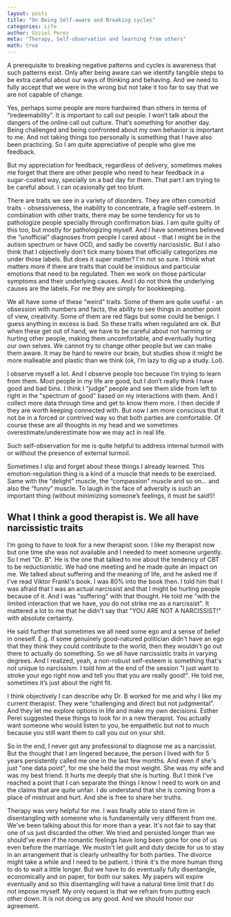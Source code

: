 ```yaml
---
layout: posts
title: "On Being Self-aware and Breaking cycles"
categories: Life
author: Uzziel Perez
meta: "Therapy, Self-observation and learning from others"
math: true
---
```


A prerequisite to breaking negative patterns and cycles is awareness that such patterns exist. Only after being aware can we identify tangible steps to be extra careful about our ways of thinking and behaving. And we need to fully accept that we were in the wrong but not take it too far to say that we are not capable of change.

Yes, perhaps some people are more hardwired than others in terms of “iredeemability”. It is important to call out people. I won’t talk about the dangers of the online call out culture. That’s something for another day. Being challenged and being confronted about my own behavior is important to me. And not taking things too personally is something that I have also been practicing. So I am quite appreciative of people who give me feedback.

But my appreciation for feedback, regardless of delivery, sometimes makes me forget that there are other people who need to hear feedback in a sugar-coated way, specially on a bad day for them. That part I am trying to be careful about. I can ocasionally get too blunt.

There are traits we see in a variety of disorders. They are often comorbid traits - obsessiveness, the inability to concentrate, a fragile self-esteem. In combination with other traits, there may be some tendency for us to pathologize people specially through confirmation bias. I am quite guilty of this too, but mostly for pathologizing myself. And I have sometimes believed the “unofficial” diagnoses from people I cared about - that I might be in the autism spectrum or have OCD, and sadly be covertly narcissistic. But I also think that I objectively don’t tick many boxes that officially categorizes me under those labels. But does it super matter? I'm not so sure. I think what matters more if there are traits that could be insidious and particular emotions that need to be regulated. Then we work on those particular symptoms and their underlying causes. And I do not think the underlying causes are the labels. For me they are simply for bookkeeping.

We all have some of these “weird” traits. Some of them are quite useful - an obsession with numbers and facts, the ability to see things in another point of view, creativity. Some of them are red flags but some could be benign. I guess anything in excess is bad. So these traits when regulated are ok. But when these get out of hand, we have to be careful about not harming or hurting other people, making them uncomfortable, and eventually hurting our own selves. We cannot try to change other people but we can make them aware. It may be hard to rewire our brain, but studies show it might be more malleable and plastic than we think (ok, I’m lazy to dig up a study. Lol).

I observe myself a lot. And I observe people too because I’m trying to learn from them. Most people in my life are good, but I don’t really think I have good and bad bins. I think I “judge” people and see them slide from left to right in the "spectrum of good" based on my interactions with them. And I collect more data through time and get to know them more. I then decide if they are worth keeping connected with. But now I am more conscious that it not be in a forced or contrived way so that both parties are comfortable. Of course these are all thoughts in my head and we sometimes overestimate/underestimate how we may act in real life.

Such self-observation for me is quite helpful to address internal turmoil with or without the presence of external turmoil.

Sometimes I slip and forget about these things I already learned. This emotion-regulation thing is a kind of a muscle that needs to be exercised. Same with the “delight” muscle, the “compassion” muscle and so on... and also the “funny” muscle. To laugh in the face of adversity is such an important thing (without minimizing someone’s feelings, it must be said!)!

## What I think a good therapist is. We all have narcissistic traits

I’m going to have to look for a new therapist soon. I like my therapist now but one time she was not available and I needed to meet someone urgently. So I met "Dr. B". He is the one that talked to me about the tendency of CBT to be reductionistic. We had one meeting and he made quite an impact on me. We talked about suffering and the meaning of life, and he asked me if I've read Viktor Frankl's book. I was 80% into the book then. I told him that I was afraid that I was an actual narcissist and that I might be hurting people because of it. And I was "suffering" with that thought. He told me "with the limited interaction that we have, you do not strike me as a narcissist". It mattered a lot to me that he didn't say that "YOU ARE NOT A NARCISSIST!" with absolute certainty.

He said further that sometimes we all need some ego and a sense of belief in oneself. E.g. if some genuinely good-natured politician didn't have an ego that they think they could contribute to the world, then they wouldn't go out there to actually do something. So we all have narcissistic traits in varying degrees. And I realized, yeah, a non-robust self-esteem is something that's not unique to narcissism. I told him at the end of the session "I just want to stroke your ego right now and tell you that you are really good!". He told me, sometimes it’s just about the right fit.

I think objectively I can describe why Dr. B worked for me and why I like my current therapist. They were “challenging and direct but not judgmental”. And they let me explore options in life and make my own decisions. Esther Perel suggested these things to look for in a new therapist. You actually want someone who would listen to you, be empathetic but not to much because you still want them to call you out on your shit.

So in the end, I never got any professional to diagnose me as a narcissist. But the thought that I am lingered because, the person I lived with for 5 years persistently called me one in the last few months. And even if she's just "one data point", for me she held the most weight. She was my wife and was my best friend. It hurts me deeply that she is hurting. But I think I've reached a point that I can separate the things I know I need to work on and the claims that are quite unfair. I do understand that she is coming from a place of mistrust and hurt. And she is free to share her truths.

Therapy was very helpful for me. I was finally able to stand firm in disentangling with someone who is fundamentally very different from me. We've been talking about this for more than a year. It's not fair to say that one of us just discarded the other. We tried and persisted longer than we should've even if the romantic feelings have long been gone for one of us even before the marriage. We mustn't let guilt and duty decide for us to stay in an arrangement that is clearly unhealthy for both parties. The divorce might take a while and I need to be patient. I think it's the more human thing to do to wait a little longer. But we have to do eventually fully disentangle, economically and on paper, for both our sakes. My papers will expire eventually and so this disentangling will have a natural time limit that I do not impose myself. My only request is that we refrain from putting each other down. It is not doing us any good. And we should honor our agreement.
